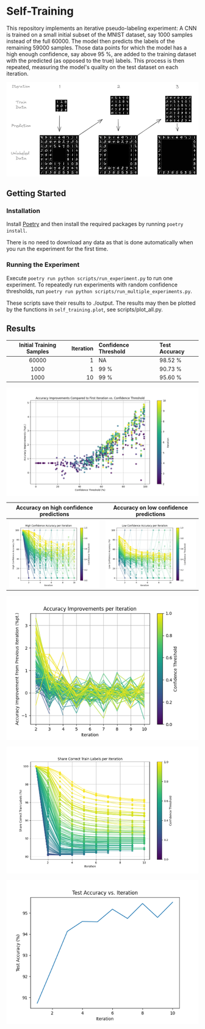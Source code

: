 # Self-Training

This repository implements an iterative pseudo-labeling experiment:
A CNN is trained on a small initial subset of the MNIST dataset, say 1000 samples instead of the full 60000.
The model then predicts the labels of the remaining 59000 samples.
Those data points for which the model has a high enough confidence, say above 95 %, are added to the training dataset with the predicted (as opposed to the true) labels.
This process is then repeated, measuring the model's quality on the test dataset on each iteration.

![process diagram](docs/process-diagram.png)

## Getting Started

### Installation

Install [Poetry](https://python-poetry.org/) and then install the required packages by running `poetry install`.

There is no need to download any data as that is done automatically when you run the experiment for the first time.

### Running the Experiment

Execute `poetry run python scripts/run_experiment.py` to run one experiment.
To repeatedly run experiments with random confidence thresholds, run `poetry run python scripts/run_multiple_experiments.py`.

These scripts save their results to ./output. The results may then be plotted by the functions in `self_training.plot`, see scripts/plot_all.py.

## Results

| Initial Training Samples | Iteration | Confidence Threshold | Test Accuracy |
| :----------------------: | --------: | :------------------- | :------------ |
|          60000           |         1 | NA                   | 98.52 %       |
|           1000           |         1 | 99 %                 | 90.73 %       |
|           1000           |        10 | 99 %                 | 95.60 %       |

![accuracy improvement over first iteration by confidence threshold and iteration](docs/accuracy-improvement-vs-threshold-by-iteration.png)

|                          Accuracy on high confidence predictions                          |                         Accuracy on low confidence predictions                          |
| :---------------------------------------------------------------------------------------: | :-------------------------------------------------------------------------------------: |
| ![high confidence accuracy by iteration](docs/high-confidence-accuracy-per-iteration.png) | ![low confidence accuracy by iteration](docs/low-confidence-accuracy-per-iteration.png) |

![accuracy improvement by iteration](docs/accuracy-improvement-per-iteration.png)

![share of train labels that are correct by iteration](docs/share-correct-train-labels-by-iteration.png)

![test accuracy by iteration for one experiment](docs/test-accuracy-by-iteration.png)
